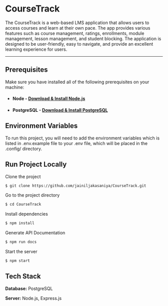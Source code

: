 # CourseTrack

The CourseTrack is a web-based LMS application that allows users to access courses and learn at their own pace. The app provides various features such as course management,  ratings, enrollments, module management, lesson management, and student blocking. The application is designed to be user-friendly, easy to navigate, and provide an excellent learning experience for users.

---
## Prerequisites

Make sure you have installed all of the following prerequisites on your machine:

- #### Node - [Download & Install Node.js](https://nodejs.org/en/download)
- #### PostgreSQL - [Download & Install PostgreSQL](https://www.postgresql.org/download/)

## Environment Variables

To run this project, you will need to add the environment variables which is listed in .env.example file to your .env file, which will be placed in the .config/ directory.

## Run Project Locally

Clone the project

```bash
$ git clone https://github.com/jainiljakasaniya/CourseTrack.git
```

Go to the project directory

```bash
$ cd CourseTrack
```

Install dependencies

```bash
$ npm install
```

Generate API Documentation

```bash
$ npm run docs
```

Start the server

```bash
$ npm start
```


## Tech Stack

**Database:** PostgreSQL

**Server:** Node.js, Express.js

